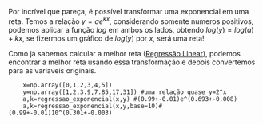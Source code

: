 Por incrível que pareça, é possível transformar uma exponencial em uma reta. Temos a relação $y=ae^{kx}$, considerando somente numeros positivos, podemos aplicar a função $log$ em ambos os lados, obtendo $log(y)=log(a)+kx$, se fizermos um gráfico de $log(y)$ por $x$, será uma reta!

Como já sabemos calcular a melhor reta ([Regressão Linear](linear.md)), podemos encontrar a melhor reta usando essa transformação e depois convertemos para as variaveis originais.


```{.py3 title="Exemplo Exponencial"}
    x=np.array([0,1,2,3,4,5])
    y=np.array([1,2,3.9,7.85,17,31]) #uma relação quase y=2^x
    a,k=regressao_exponencial(x,y) #(0.99+-0.01)e^(0.693+-0.008)
    a,k=regressao_exponencial(x,y,base=10)#(0.99+-0.01)10^(0.301+-0.003)
```

